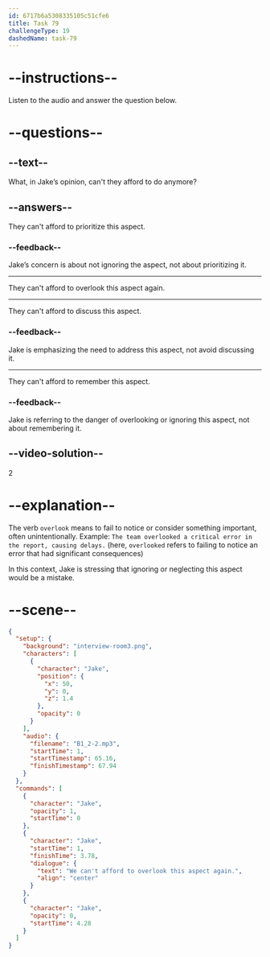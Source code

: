 ```yaml
---
id: 6717b6a5308335105c51cfe6
title: Task 79
challengeType: 19
dashedName: task-79
---
```


<!-- (Audio) Jake: We can't afford to overlook this aspect again. -->

# --instructions--

Listen to the audio and answer the question below.

# --questions--

## --text--

What, in Jake’s opinion, can't they afford to do anymore?

## --answers--

They can't afford to prioritize this aspect.

### --feedback--

Jake’s concern is about not ignoring the aspect, not about prioritizing it.

---

They can't afford to overlook this aspect again.

---

They can't afford to discuss this aspect.

### --feedback--

Jake is emphasizing the need to address this aspect, not avoid discussing it.

---

They can't afford to remember this aspect.

### --feedback--

Jake is referring to the danger of overlooking or ignoring this aspect, not about remembering it.

## --video-solution--

2

# --explanation--

The verb `overlook` means to fail to notice or consider something important, often unintentionally. Example: `The team overlooked a critical error in the report, causing delays.` (here, `overlooked` refers to failing to notice an error that had significant consequences)

In this context, Jake is stressing that ignoring or neglecting this aspect would be a mistake.

# --scene--

```json
{
  "setup": {
    "background": "interview-room3.png",
    "characters": [
      {
        "character": "Jake",
        "position": {
          "x": 50,
          "y": 0,
          "z": 1.4
        },
        "opacity": 0
      }
    ],
    "audio": {
      "filename": "B1_2-2.mp3",
      "startTime": 1,
      "startTimestamp": 65.16,
      "finishTimestamp": 67.94
    }
  },
  "commands": [
    {
      "character": "Jake",
      "opacity": 1,
      "startTime": 0
    },
    {
      "character": "Jake",
      "startTime": 1,
      "finishTime": 3.78,
      "dialogue": {
        "text": "We can't afford to overlook this aspect again.",
        "align": "center"
      }
    },
    {
      "character": "Jake",
      "opacity": 0,
      "startTime": 4.28
    }
  ]
}
```
